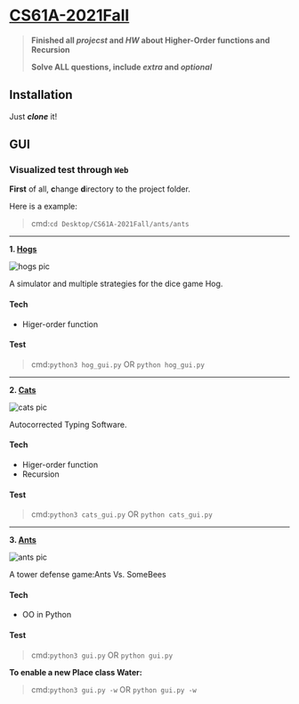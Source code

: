 # [CS61A-2021Fall](https://inst.eecs.berkeley.edu/~cs61a/fa21/)  

> **Finished all  _projecst_ and _HW_ about Higher-Order functions and Recursion**  
>
> **Solve ALL questions, include _extra_ and _optional_**

## Installation  

Just ***clone*** it!

## GUI  

  ### Visualized test through `Web`  
  
  **First** of all, **c**hange **d**irectory to the project folder.  
  
  Here is a example:
  >    cmd:`cd Desktop/CS61A-2021Fall/ants/ants`  
  -----------------------------------------------  
  

  **1. [Hogs](https://inst.eecs.berkeley.edu/~cs61a/fa21/proj/hog/#introduction)**  
  
  ![hogs pic](https://i.ibb.co/h93vCDh/hogs.png)  
   
  A simulator and multiple strategies for the dice game Hog.
  #### Tech  
  - Higer-order function
  
  #### Test  
  
  >    cmd:`python3 hog_gui.py` OR `python hog_gui.py`  
  
  
 ------------------------------------------------
  **2. [Cats](https://inst.eecs.berkeley.edu/~cs61a/fa21/proj/cats/)**  
  
  ![cats pic](https://i.ibb.co/fvYxQRG/cats.png)  
  
  Autocorrected Typing Software.
  #### Tech  
  - Higer-order function
  - Recursion
  
  #### Test  
  

  >    cmd:`python3 cats_gui.py` OR `python cats_gui.py`  
  
  ----------------------------------------------

  **3. [Ants](https://inst.eecs.berkeley.edu/~cs61a/fa21/proj/ants/)**  
  
  ![ants pic](https://i.ibb.co/pxsPW0n/ants.png)  
  
  A tower defense game:Ants Vs. SomeBees 
  #### Tech  
  - OO in Python
  
  #### Test  
  
  
  
  >   cmd:`python3 gui.py` OR `python gui.py` 
  >   
  **To enable a new Place class Water:**    
  
  >   cmd:`python3 gui.py -w` OR `python gui.py -w`

